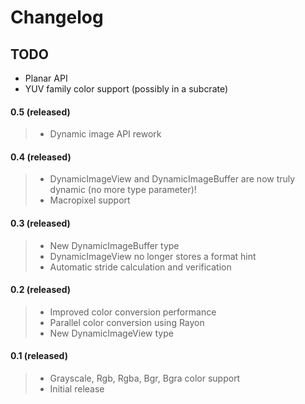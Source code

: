 # Changelog

## TODO
 * Planar API
 * YUV family color support (possibly in a subcrate)



#### 0.5 (released)
> * Dynamic image API rework

#### 0.4 (released)
> * DynamicImageView and DynamicImageBuffer are now truly dynamic (no more type parameter)!
> * Macropixel support

#### 0.3 (released)
> * New DynamicImageBuffer type
> * DynamicImageView no longer stores a format hint
> * Automatic stride calculation and verification

#### 0.2 (released)
> * Improved color conversion performance
> * Parallel color conversion using Rayon
> * New DynamicImageView type

#### 0.1 (released)
> * Grayscale, Rgb, Rgba, Bgr, Bgra color support
> * Initial release

